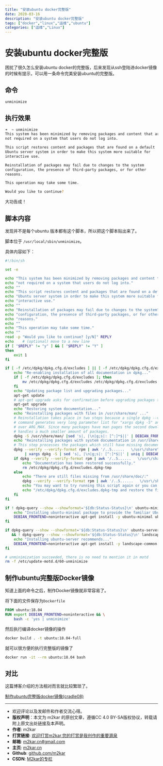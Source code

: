 ```yaml
---
title: "安装ubuntu docker完整版"
date: 2020-03-16
description: "安装ubuntu docker完整版"
tags: ["docker","linux","运维","ubuntu"]
categories: ["运维","Linux"]
---
```


# 安装ubuntu docker完整版

困扰了很久怎么安装ubuntu docker的完整版，后来发现从ssh登陆进docker镜像的时候有提示，可以用一条命令完美安装ubuntu的完整版。

## 命令
```bash
unminimize
```

## 执行效果

```bash
➜  ~ unminimize
This system has been minimized by removing packages and content that are
not required on a system that users do not log into.

This script restores content and packages that are found on a default
Ubuntu server system in order to make this system more suitable for
interactive use.

Reinstallation of packages may fail due to changes to the system
configuration, the presence of third-party packages, or for other
reasons.

This operation may take some time.

Would you like to continue? 
```

大功告成！


## 脚本内容
发现并不是每个ubuntu 版本都有这个脚本，所以把这个脚本贴出来了。

脚本位于 `/usr/local/sbin/unminimize`。

具体内容如下：
```bash
#!/bin/sh

set -e

echo "This system has been minimized by removing packages and content that are"
echo "not required on a system that users do not log into."
echo ""
echo "This script restores content and packages that are found on a default"
echo "Ubuntu server system in order to make this system more suitable for"
echo "interactive use."
echo ""
echo "Reinstallation of packages may fail due to changes to the system"
echo "configuration, the presence of third-party packages, or for other"
echo "reasons."
echo ""
echo "This operation may take some time."
echo ""
read -p "Would you like to continue? [y/N]" REPLY
echo    # (optional) move to a new line
if [ "$REPLY" != "y" ] && [ "$REPLY" != "Y" ]
then
    exit 1
fi

if [ -f /etc/dpkg/dpkg.cfg.d/excludes ] || [ -f /etc/dpkg/dpkg.cfg.d/excludes.dpkg-tmp ]; then
    echo "Re-enabling installation of all documentation in dpkg..."
    if [ -f /etc/dpkg/dpkg.cfg.d/excludes ]; then
        mv /etc/dpkg/dpkg.cfg.d/excludes /etc/dpkg/dpkg.cfg.d/excludes.dpkg-tmp
    fi
    echo "Updating package list and upgrading packages..."
    apt-get update
    # apt-get upgrade asks for confirmation before upgrading packages to let the user stop here
    apt-get upgrade
    echo "Restoring system documentation..."
    echo "Reinstalling packages with files in /usr/share/man/ ..."
    # Reinstallation takes place in two steps because a single dpkg --verified
    # command generates very long parameter list for "xargs dpkg -S" and may go
    # over ARG_MAX. Since many packages have man pages the second download
    # handles a much smaller amount of packages.
    dpkg -S /usr/share/man/ |sed 's|, |\n|g;s|: [^:]*$||' | DEBIAN_FRONTEND=noninteractive xargs apt-get install --reinstall -y
    echo "Reinstalling packages with system documentation in /usr/share/doc/ .."
    # This step processes the packages which still have missing documentation
    dpkg --verify --verify-format rpm | awk '/..5......   \/usr\/share\/doc/ {print $2}' | sed 's|/[^/]*$||' | sort |uniq \
         | xargs dpkg -S | sed 's|, |\n|g;s|: [^:]*$||' | uniq | DEBIAN_FRONTEND=noninteractive xargs apt-get install --reinstall -y
    if dpkg --verify --verify-format rpm | awk '/..5......   \/usr\/share\/doc/ {exit 1}'; then
        echo "Documentation has been restored successfully."
        rm /etc/dpkg/dpkg.cfg.d/excludes.dpkg-tmp
    else
        echo "There are still files missing from /usr/share/doc/:"
        dpkg --verify --verify-format rpm | awk '/..5......   \/usr\/share\/doc/ {print " " $2}'
        echo "You may want to try running this script again or you can remove"
        echo "/etc/dpkg/dpkg.cfg.d/excludes.dpkg-tmp and restore the files manually."
    fi
fi

if ! dpkg-query --show --showformat='${db:Status-Status}\n' ubuntu-minimal 2> /dev/null | grep -q '^installed$'; then
    echo "Installing ubuntu-minimal package to provide the familiar Ubuntu minimal system..."
    DEBIAN_FRONTEND=noninteractive apt-get install -y ubuntu-minimal ubuntu-standard
fi

if dpkg-query --show --showformat='${db:Status-Status}\n' ubuntu-server 2> /dev/null | grep -q '^installed$' \
   && ! dpkg-query --show --showformat='${db:Status-Status}\n' landscape-common 2> /dev/null | grep -q '^installed$'; then
    echo "Installing ubuntu-server recommends..."
    DEBIAN_FRONTEND=noninteractive apt-get install -y landscape-common
fi

# unminimization succeeded, there is no need to mention it in motd
rm -f /etc/update-motd.d/60-unminimize

```

## 制作ubuntu完整版Docker镜像

知道上面的命令之后，制作Docker镜像就非常容易了。

将下面的文件保存为`Dockerfile`

```Dockerfile
FROM ubuntu:18.04
RUN export DEBIAN_FRONTEND=noninteractive && \
    bash -c 'yes | unminimize'

```

然后执行编译docker镜像的操作

```bash
docker build . -t ubuntu:18.04-full
```

就可以很方便的执行完整版的镜像了

```bash
docker run -it --rm ubuntu:18.04 bash
```

## 对比

这篇博客介绍的方法相对而言就比较繁琐了。

[制作ubuntu完整版docker镜像(cradle08)][1]




[1]: https://blog.csdn.net/u011774239/article/details/51723140?depth_1-utm_source=distribute.pc_relevant.none-task&utm_source=distribute.pc_relevant.none-task

-------

- 欢迎评论以及发邮件和作者交流心得。
- **版权声明**：本文为 m2kar 的原创文章，遵循CC 4.0 BY-SA版权协议，转载请附上原文出处链接及本声明。
- **作者**: m2kar
- **打赏链接**: [欢迎打赏m2kar,您的打赏是我创作的重要源泉](http://m2kar-cn.mikecrm.com/wy97haW)
- **邮箱**: [m2kar.cn#gmail.com](mailto:m2kar.cn@gmail.com)
- **主页**: [m2kar.cn](https://m2kar.cn)
- **Github**: [github.com/m2kar](https://github.com/m2kar)
- **CSDN**: [M2kar的专栏](https://m2kar.blog.csdn.net)
